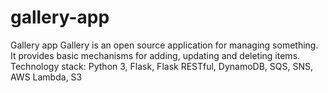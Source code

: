 # gallery-app
Gallery app
Gallery is an open source application for managing something. It provides basic mechanisms for adding, updating and deleting items.
Technology stack: Python 3, Flask, Flask RESTful, DynamoDB, SQS, SNS, AWS Lambda, S3